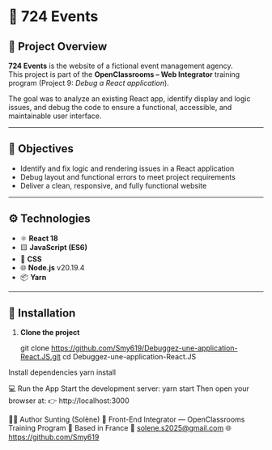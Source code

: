 # 🧩 724 Events

## 📝 Project Overview
**724 Events** is the website of a fictional event management agency.  
This project is part of the **OpenClassrooms – Web Integrator** training program (Project 9: *Debug a React application*).  

The goal was to analyze an existing React app, identify display and logic issues, and debug the code to ensure a functional, accessible, and maintainable user interface.

---

## 🎯 Objectives
- Identify and fix logic and rendering issues in a React application  
- Debug layout and functional errors to meet project requirements  
- Deliver a clean, responsive, and fully functional website  

---

## ⚙️ Technologies
- ⚛️ **React 18**
- 🟨 **JavaScript (ES6)**
- 🎨 **CSS**
- 🌐 **Node.js** v20.19.4
- 📦 **Yarn**

---

## 🚀 Installation

1. **Clone the project**

   git clone https://github.com/Smy619/Debuggez-une-application-React.JS.git
   cd Debuggez-une-application-React.JS
   
Install dependencies
yarn install

💻 Run the App
Start the development server:
yarn start
Then open your browser at:
👉 http://localhost:3000

👩‍💻 Author
Sunting (Solène)
🎨 Front-End Integrator — OpenClassrooms Training Program
📍 Based in France
📧 solene.s2025@gmail.com
🌐 https://github.com/Smy619
